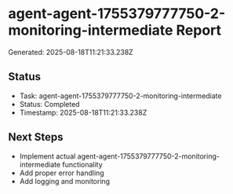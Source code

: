 # agent-agent-1755379777750-2-monitoring-intermediate Report

Generated: 2025-08-18T11:21:33.238Z

## Status
- Task: agent-agent-1755379777750-2-monitoring-intermediate
- Status: Completed
- Timestamp: 2025-08-18T11:21:33.238Z

## Next Steps
- Implement actual agent-agent-1755379777750-2-monitoring-intermediate functionality
- Add proper error handling
- Add logging and monitoring
